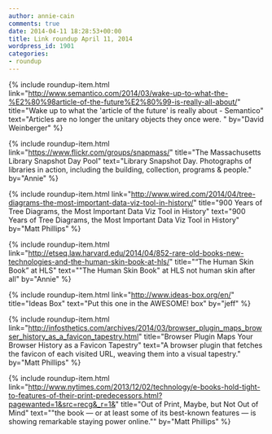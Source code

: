 ```yaml
---
author: annie-cain
comments: true
date: 2014-04-11 18:28:53+00:00
title: Link roundup April 11, 2014
wordpress_id: 1901
categories:
- roundup
---
```


{% include roundup-item.html
  link="http://www.semantico.com/2014/03/wake-up-to-what-the-%E2%80%98article-of-the-future%E2%80%99-is-really-all-about/"
  title="Wake up to what the 'article of the future' is really about - Semantico"
  text="Articles are no longer the unitary objects they once were. "
  by="David Weinberger"
%}

{% include roundup-item.html
  link="https://www.flickr.com/groups/snapmass/"
  title="The Massachusetts Library Snapshot Day Pool"
  text="Library Snapshot Day.  Photographs of libraries in action, including the building, collection, programs & people."
  by="Annie"
%}

{% include roundup-item.html
  link="http://www.wired.com/2014/04/tree-diagrams-the-most-important-data-viz-tool-in-history/"
  title="900 Years of Tree Diagrams, the Most Important Data Viz Tool in History"
  text="900 Years of Tree Diagrams, the Most Important Data Viz Tool in History"
  by="Matt Phillips"
%}

{% include roundup-item.html
  link="http://etseq.law.harvard.edu/2014/04/852-rare-old-books-new-technologies-and-the-human-skin-book-at-hls/"
  title="“The Human Skin Book” at HLS"
  text="\"The Human Skin Book\" at HLS not human skin after all"
  by="Annie"
%}

{% include roundup-item.html
  link="http://www.ideas-box.org/en/"
  title="Ideas Box"
  text="Put this one in the AWESOME! box"
  by="jeff"
%}

{% include roundup-item.html
  link="http://infosthetics.com/archives/2014/03/browser_plugin_maps_browser_history_as_a_favicon_tapestry.html"
  title="Browser Plugin Maps Your Browser History as a Favicon Tapestry"
  text="A browser plugin that fetches the favicon of each visited URL, weaving them into a visual tapestry."
  by="Matt Phillips"
%}

{% include roundup-item.html
  link="http://www.nytimes.com/2013/12/02/technology/e-books-hold-tight-to-features-of-their-print-predecessors.html?pagewanted=1&src=recg&_r=1&"
  title="Out of Print, Maybe, but Not Out of Mind"
  text="\"the book — or at least some of its best-known features — is showing remarkable staying power online.\""
  by="Matt Phillips"
%}
